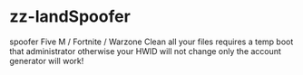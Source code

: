 # zz-landSpoofer
spoofer Five M / Fortnite / Warzone Clean all your files requires a temp boot that administrator otherwise your HWID will not change only the account generator will work!
